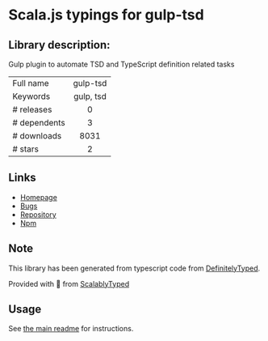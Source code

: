 
# Scala.js typings for gulp-tsd


## Library description:
Gulp plugin to automate TSD and TypeScript definition related tasks

|                    |                 |
| ------------------ | :-------------: |
| Full name          | gulp-tsd |
| Keywords           | gulp, tsd |
| # releases         | 0 |
| # dependents       | 3 |
| # downloads        | 8031 |
| # stars            | 2 |

## Links
- [Homepage](https://github.com/moznion/gulp-tsd)
- [Bugs](https://github.com/moznion/gulp-tsd/issues)
- [Repository](https://github.com/moznion/gulp-tsd)
- [Npm](https://www.npmjs.com/package/gulp-tsd)
    


## Note
This library has been generated from typescript code from [DefinitelyTyped](https://definitelytyped.org).

Provided with :purple_heart: from [ScalablyTyped](https://github.com/oyvindberg/ScalablyTyped)

## Usage
See [the main readme](../../readme.md) for instructions.


